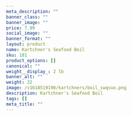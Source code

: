```yaml
---
meta_description: ""
banner_class: ""
banner_image: ""
price: 7.99
social_image: ""
banner_format: ""
layout: product
name: Kartchner's Seafood Boil
sku: 181
product_options: []
canonical: ""
weight__display_: 2 lb
banner_alt: ""
weight: 32
image: /v1618519190/kartchners/boil_swqsuo.png
description: Kartchner's Seafood Boil
tags: []
meta_title: ""
---
```

